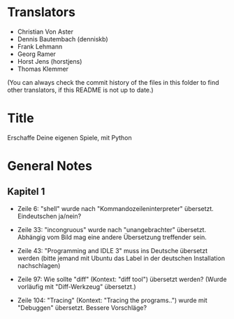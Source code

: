 Translators
===========

- Christian Von Aster
- Dennis Bautembach (denniskb)
- Frank Lehmann
- Georg Ramer
- Horst Jens (horstjens)
- Thomas Klemmer

(You can always check the commit history of the files in this folder to find other translators, if this README is not up to date.)

Title
=====

Erschaffe Deine eigenen Spiele, mit Python

General Notes
=============

Kapitel 1
---------

- Zeile 6: "shell" wurde nach "Kommandozeileninterpreter" übersetzt. Eindeutschen ja/nein?

- Zeile 33: "incongruous" wurde nach "unangebrachter" übersetzt. Abhängig vom Bild mag eine andere Übersetzung treffender sein.

- Zeile 43: "Programming and IDLE 3" muss ins Deutsche übersetzt werden (bitte jemand mit Ubuntu das Label in der deutschen Installation nachschlagen)

- Zeile 97: Wie sollte "diff" (Kontext: "diff tool") übersetzt werden? (Wurde vorläufig mit "Diff-Werkzeug" übersetzt.)

- Zeile 104: "Tracing" (Kontext: "Tracing the programs..") wurde mit "Debuggen" übersetzt. Bessere Vorschläge?